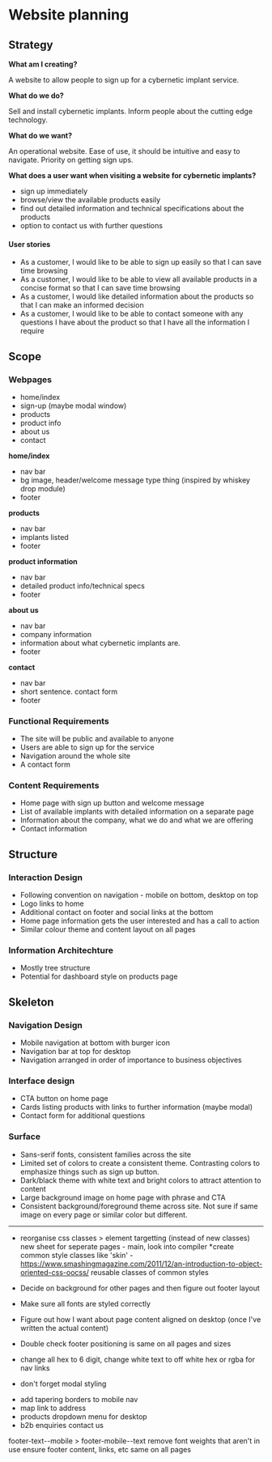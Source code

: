 # Website planning

## Strategy
**What am I creating?**

A website to allow people to sign up for a cybernetic implant service.

**What do we do?**

Sell and install cybernetic implants. Inform people about the cutting edge technology.

**What do we want?**

An operational website. Ease of use, it should be intuitive and easy to navigate. Priority on getting sign ups.

**What does a user want when visiting a website for cybernetic implants?**

* sign up immediately
* browse/view the available products easily
* find out detailed information and technical specifications about the products
* option to contact us with further questions

#### User stories

* As a customer, I would like to be able to sign up easily so that I can save time browsing
* As a customer, I would like to be able to view all available products in a concise format so that I can save time browsing
* As a customer, I would like detailed information about the products so that I can make an informed decision
* As a customer, I would like to be able to contact someone with any questions I have about the product so that I have all the information I require


## Scope

### Webpages

* home/index
* sign-up (maybe modal window)
* products
* product info
* about us
* contact


**home/index**

* nav bar
* bg image, header/welcome message type thing (inspired by whiskey drop module)
* footer

**products**

* nav bar
* implants listed
* footer

**product information**

* nav bar
* detailed product info/technical specs
* footer

**about us**

* nav bar
* company information
* information about what cybernetic implants are.
* footer

**contact**

* nav bar
* short sentence. contact form
* footer

### Functional Requirements

* The site will be public and available to anyone
* Users are able to sign up for the service
* Navigation around the whole site
* A contact form

### Content Requirements

* Home page with sign up button and welcome message
* List of available implants with detailed information on a separate page
* Information about the company, what we do and what we are offering
* Contact information


## Structure

### Interaction Design

* Following convention on navigation - mobile on bottom, desktop on top
* Logo links to home
* Additional contact on footer and social links at the bottom
* Home page information gets the user interested and has a call to action
* Similar colour theme and content layout on all pages

### Information Architechture

* Mostly tree structure
* Potential for dashboard style on products page

## Skeleton

### Navigation Design

* Mobile navigation at bottom with burger icon
* Navigation bar at top for desktop
* Navigation arranged in order of importance to business objectives

### Interface design

* CTA button on home page
* Cards listing products with links to further information (maybe modal)
* Contact form for additional questions

### Surface

* Sans-serif fonts, consistent families across the site
* Limited set of colors to create a consistent theme. Contrasting colors to emphasize things such as sign up button.
* Dark/black theme with white text and bright colors to attract attention to content
* Large background image on home page with phrase and CTA
* Consistent background/foreground theme across site. Not sure if same image on every page or similar color but different.



--------------------------

<!-- To do -->

- reorganise css
    classes > element targetting (instead of new classes)
    new sheet for seperate pages - main,
    look into compiler
    *create common style classes like 'skin' - https://www.smashingmagazine.com/2011/12/an-introduction-to-object-oriented-css-oocss/
    reusable classes of common styles

- Decide on background for other pages and then figure out footer layout
- Make sure all fonts are styled correctly
- Figure out how I want about page content aligned on desktop (once I've written the actual content)
- Double check footer positioning is same on all pages and sizes
- change all hex to 6 digit, change white text to off white hex or rgba for nav links
- don't forget modal styling



<!-- extra stuff -->
- add tapering borders to mobile nav
- map link to address
- products dropdown menu for desktop
- b2b enquiries contact us


footer-text--mobile > footer-mobile--text
remove font weights that aren't in use
ensure footer content, links, etc same on all pages
